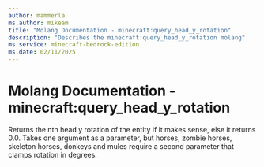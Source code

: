 ```yaml
---
author: mammerla
ms.author: mikeam
title: "Molang Documentation - minecraft:query_head_y_rotation"
description: "Describes the minecraft:query_head_y_rotation molang"
ms.service: minecraft-bedrock-edition
ms.date: 02/11/2025 
---
```


# Molang Documentation - minecraft:query_head_y_rotation

Returns the nth head y rotation of the entity if it makes sense, else it returns 0.0. Takes one argument as a parameter, but horses, zombie horses, skeleton horses, donkeys and mules require a second parameter that clamps rotation in degrees.
